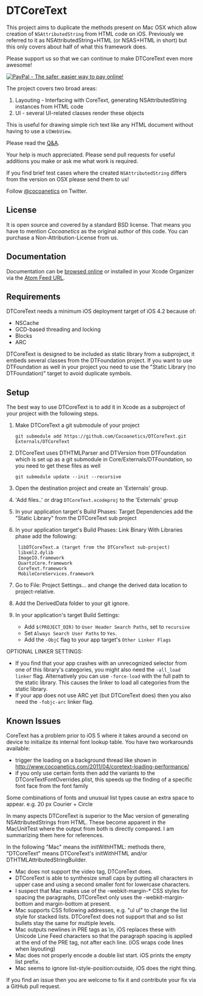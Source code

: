 DTCoreText
==========

This project aims to duplicate the methods present on Mac OSX which allow creation of `NSAttributedString` from HTML code on iOS. Previously we referred to it as NSAttributedString+HTML (or NSAS+HTML in short) but this only covers about half of what this framework does. 

Please support us so that we can continue to make DTCoreText even more awesome!

<a href="https://www.paypal.com/cgi-bin/webscr?cmd=_s-xclick&hosted_button_id=M5DZ3PAN7NW8J">
<img src="https://www.paypalobjects.com/en_US/i/btn/btn_donateCC_LG.gif" border="0" name="submit" alt="PayPal - The safer, easier way to pay online!" />
</a>

The project covers two broad areas:

1. Layouting - Interfacing with CoreText, generating NSAttributedString instances from HTML code
2. UI - several UI-related classes render these objects

This is useful for drawing simple rich text like any HTML document without having to use a `UIWebView`.

Please read the [Q&A](http://www.cocoanetics.com/2011/08/nsattributedstringhtml-qa/).

Your help is much appreciated. Please send pull requests for useful additions you make or ask me what work is required.

If you find brief test cases where the created `NSAttributedString` differs from the version on OSX please send them to us!

Follow [@cocoanetics](http://twitter.com/cocoanetics) on Twitter.

License
-------

It is open source and covered by a standard BSD license. That means you have to mention *Cocoanetics* as the original author of this code. You can purchase a Non-Attribution-License from us.

Documentation
-------------

Documentation can be [browsed online](http://cocoanetics.github.com/DTCoreText) or installed in your Xcode Organizer via the [Atom Feed URL](http://cocoanetics.github.com/DTCoreText/DTCoreText.atom).

Requirements
------------

DTCoreText needs a minimum iOS deployment target of iOS 4.2 because of:

- NSCache
- GCD-based threading and locking
- Blocks
- ARC

DTCoreText is designed to be included as static library from a subproject, it embeds several classes from the DTFoundation project. If you want to use DTFoundation as well in your project you need to use the "Static Library (no DTFoundation)" target to avoid duplicate symbols.

Setup
-----

The best way to use DTCoreText is to add it in Xcode as a subproject of your project with the following steps.

1. Make DTCoreText a git submodule of your project

   `git submodule add https://github.com/Cocoanetics/DTCoreText.git Externals/DTCoreText`
	
2. DTCoreText uses DTHTMLParser and DTVersion from DTFoundation which is set up as a git submodule in Core/Externals/DTFoundation, so you need to get these files as well

   `git submodule update --init --recursive`

3. Open the destination project and create an 'Externals' group.

4. 'Add files..' or drag `DTCoreText.xcodeproj` to the 'Externals' group

5. In your application target's Build Phases: Target Dependencies add the "Static Library" from the DTCoreText sub project

6. In your application target's Build Phases: Link Binary With Libraries phase add the following:

		libDTCoreText.a (target from the DTCoreText sub-project)
		libxml2.dylib
		ImageIO.framework
		QuartzCore.framework
		CoreText.framework
		MobileCoreServices.framework

7. Go to File: Project Settings… and change the derived data location to project-relative.

8. Add the DerivedData folder to your git ignore. 

9. In your application's target Build Settings:
	- Add `$(PROJECT_DIR)` to `User Header Search Paths`, set to `recursive`
	- Set `Always Search User Paths` to `Yes`.
	- Add the `-ObjC` flag to your app target's `Other Linker Flags`

OPTIONAL LINKER SETTINGS:
   - If you find that your app crashes with an unrecognized selector from one of this library's categories, you might also need the `-all_load linker` flag. Alternatively you can use `-force-load` with the full path to the static library. This causes the linker to load all categories from the static library.
   - If your app does not use ARC yet (but DTCoreText does) then you also need the `-fobjc-arc` linker flag.

Known Issues
------------

CoreText has a problem prior to iOS 5 where it takes around a second on device to initialize its internal font lookup table. You have two workarounds available:

- trigger the loading on a background thread like shown in http://www.cocoanetics.com/2011/04/coretext-loading-performance/
- if you only use certain fonts then add the variants to the DTCoreTextFontOverrides.plist, this speeds up the finding of a specific font face from the font family

Some combinations of fonts and unusual list types cause an extra space to appear. e.g. 20 px Courier + Circle

In many aspects DTCoreText is superior to the Mac version of generating NSAttributedStrings from HTML. These become apparent in the MacUnitTest where the output from both is directly compared. I am summarizing them here for references.

In the following "Mac" means the initWithHTML: methods there, "DTCoreText" means DTCoreText's initWithHTML and/or DTHTMLAttributedStringBuilder.

- Mac does not support the video tag, DTCoreText does.
- DTCoreText is able to synthesize small caps by putting all characters in upper case and using a second smaller font for lowercase characters.
- I suspect that Mac makes use of the -webkit-margin-* CSS styles for spacing the paragraphs, DTCoreText only uses the -webkit-margin-bottom and margin-bottom at present.
- Mac supports CSS following addresses, e.g. "ul ul" to change the list style for stacked lists. DTCoreText does not support that and so list bullets stay the same for multiple levels.
- Mac outputs newlines in PRE tags as \n, iOS replaces these with Unicode Line Feed characters so that the paragraph spacing is applied at the end of the PRE tag, not after each line. (iOS wraps code lines when layouting)
- Mac does not properly encode a double list start. iOS prints the empty list prefix.
- Mac seems to ignore list-style-position:outside, iOS does the right thing.

If you find an issue then you are welcome to fix it and contribute your fix via a GitHub pull request.
